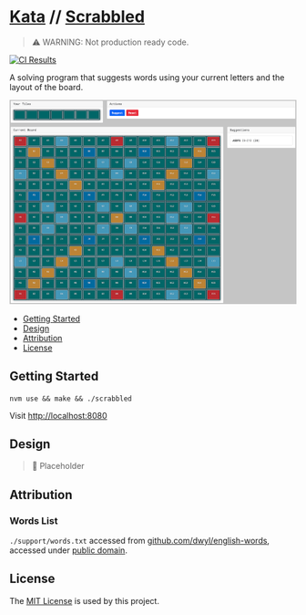 # [Kata](https://github.com/dbtedman/kata) // [Scrabbled](https://github.com/dbtedman/kata-scrabbled)

> ⚠️ WARNING: Not production ready code.

[![CI Results](https://github.com/dbtedman/kata-scrabbled/workflows/ci/badge.svg)](https://github.com/dbtedman/kata-scrabbled/actions?workflow=ci)

A solving program that suggests words using your current letters and the layout of the board.

![Screenshot](./Screenshot.png)

-   [Getting Started](#getting-started)
-   [Design](#design)
-   [Attribution](#attribution)
-   [License](#license)

## Getting Started

```shell
nvm use && make && ./scrabbled
```

Visit [http://localhost:8080](http://localhost:8080)

## Design

> 🚧 Placeholder

## Attribution

### Words List

`./support/words.txt` accessed from [github.com/dwyl/english-words](https://github.com/dwyl/english-words), accessed
under [public domain](https://github.com/dwyl/english-words/blob/master/LICENSE.md).

## License

The [MIT License](./LICENSE.md) is used by this project.
